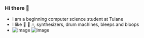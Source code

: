 ### Hi there 👋
- I am a beginning computer science student at Tulane
- I like 🎹 🎵 🎶, synthesizers, drum machines, bleeps and bloops
- ![image](https://github.com/ckolodey/ckolodey/assets/142937903/2c699b11-ded9-4a0c-9d8f-a5ce5102fed4)
![image](https://github.com/ckolodey/ckolodey/assets/142937903/50a9e9a1-c7ee-458f-b683-6754b6fef32a)

<!--
**ckolodey/ckolodey** is a ✨ _special_ ✨ repository because its `README.md` (this file) appears on your GitHub profile.

Here are some ideas to get you started:

- 🔭 I’m currently working on ...
- 🌱 I’m currently learning ...
- 👯 I’m looking to collaborate on ...
- 🤔 I’m looking for help with ...
- 💬 Ask me about ...
- 📫 How to reach me: ...
- 😄 Pronouns: ...
- ⚡ Fun fact: ...
-->
